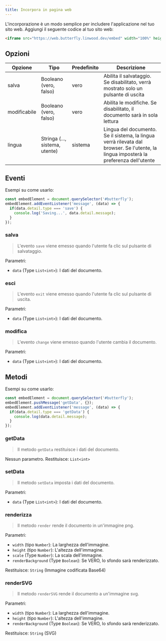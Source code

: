 ```yaml
---
title: Incorpora in pagina web
---
```


L'incorporazione è un modo semplice per includere l'applicazione nel tuo sito web.
Aggiungi il seguente codice al tuo sito web:

```html
<iframe src="https://web.butterfly.linwood.dev/embed" width="100%" height="500px" allowtransparency="true"></iframe>
```

## Opzioni

| Opzione      | Tipo                                                                                              | Predefinito | Descrizione                                                                                                                                                           |
| ------------ | ------------------------------------------------------------------------------------------------- | ----------- | --------------------------------------------------------------------------------------------------------------------------------------------------------------------- |
| salva        | Booleano (vero, falso)                                                         | vero        | Abilita il salvataggio. Se disabilitato, verrà mostrato solo un pulsante di uscita                                                                    |
| modificabile | Booleano (vero, falso)                                                         | vero        | Abilita le modifiche. Se disabilitato, il documento sarà in sola lettura                                                                              |
| lingua       | Stringa (..., sistema, utente) | sistema     | Lingua del documento. Se il sistema, la lingua verrà rilevata dal browser. Se l'utente, la lingua imposterà la preferenza dell'utente |

## Eventi

Esempi su come usarlo:

```javascript
const embedElement = document.querySelector('#butterfly');
embedElement.addEventListener('message', (data) => {
  if(data.detail.type === 'save') {
    console.log('Saving...', data.detail.message);
  }
});
```

### salva

> L'evento `save` viene emesso quando l'utente fa clic sul pulsante di salvataggio.

Parametri:

- `data` (Type `List<int>`): I dati del documento.

### esci

> L'evento `exit` viene emesso quando l'utente fa clic sul pulsante di uscita.

Parametri:

- `data` (Type `List<int>`): I dati del documento.

### modifica

> L'evento `change` viene emesso quando l'utente cambia il documento.

Parametri:

- `data` (Type `List<int>`): I dati del documento.

## Metodi

Esempi su come usarlo:

```javascript
const embedElement = document.querySelector('#butterfly');
embedElement.pushMessage('getData', {});
embedElement.addEventListener('message', (data) => {
  if(data.detail.type === 'getData') {
    console.log(data.detail.message);
  }
});
```

### getData

> Il metodo `getData` restituisce i dati del documento.

Nessun parametro.
Restituisce: `List<int>`

### setData

> Il metodo `setData` imposta i dati del documento.

Parametri:

- `data` (Type `List<int>`): I dati del documento.

### renderizza

> Il metodo `render` rende il documento in un'immagine png.

Parametri:

- `width` (tipo `Number`): La larghezza dell'immagine.
- `height` (tipo `Number`): L'altezza dell'immagine.
- `scale` (Type `Number`): La scala dell'immagine.
- `renderBackground` (Type `Boolean`): Se VERO, lo sfondo sarà renderizzato.

Restituisce: `String` (Immagine codificata Base64)

### renderSVG

> Il metodo `renderSVG` rende il documento a un'immagine svg.

Parametri:

- `width` (tipo `Number`): La larghezza dell'immagine.
- `height` (tipo `Number`): L'altezza dell'immagine.
- `renderBackground` (Type `Boolean`): Se VERO, lo sfondo sarà renderizzato.

Restituisce: `String` (SVG)
